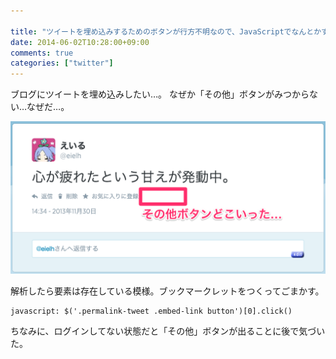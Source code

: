 ```yaml
---

title: "ツイートを埋め込みするためのボタンが行方不明なので、JavaScriptでなんとかする"
date: 2014-06-02T10:28:00+09:00
comments: true
categories: ["twitter"]
---
```


ブログにツイートを埋め込みしたい…。
なぜか「その他」ボタンがみつからない…なぜだ…。

![その他ボタンどこ…](/images/2014-0602-etc-button.png)

解析したら要素は存在している模様。ブックマークレットをつくってごまかす。

```
javascript: $('.permalink-tweet .embed-link button')[0].click()
```

ちなみに、ログインしてない状態だと「その他」ボタンが出ることに後で気づいた。
